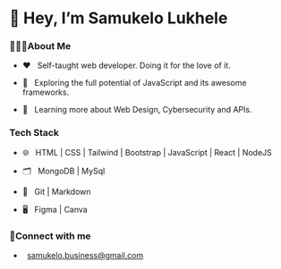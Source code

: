 <h1> 👋 Hey, I’m Samukelo Lukhele </h1>
 
  <h3>🧑🏾‍💻About Me</h3>
    
- ♥️ &nbsp; Self-taught web developer. Doing it for the love of it.
    
- 🧐 &nbsp; Exploring the full potential of JavaScript and its awesome frameworks.
    
- 🌱 &nbsp; Learning more about Web Design, Cybersecurity and APIs.

  
<h3>Tech Stack </h3>
  
 - 🌐 &nbsp; HTML | CSS | Tailwind | Bootstrap | JavaScript | React | NodeJS
  
 - 🗂 &nbsp; MongoDB | MySql
  
 - 🔧 &nbsp; Git | Markdown
  
 - 🖥 &nbsp; Figma | Canva
  
  <h3> 🤝Connect with me </h3>
  
 - &nbsp; samukelo.business@gmail.com
<!---
samukelolukhele/samukelolukhele is a ✨ special ✨ repository because its `README.md` (this file) appears on your GitHub profile.
You can click the Preview link to take a look at your changes.
--->

